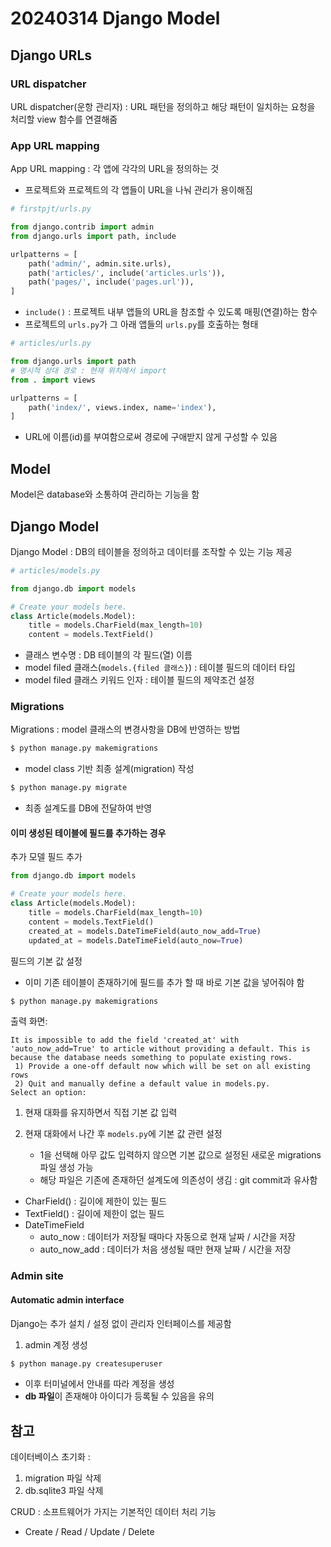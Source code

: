 # 20240314 Django Model
## Django URLs
### URL dispatcher
URL dispatcher(운항 관리자) : URL 패턴을 정의하고 해당 패턴이 일치하는 요청을 처리할 view 함수를 연결해줌

### App URL mapping
App URL mapping : 각 앱에 각각의 URL을 정의하는 것
- 프로젝트와 프로젝트의 각 앱들이 URL을 나눠 관리가 용이해짐
```python
# firstpjt/urls.py

from django.contrib import admin
from django.urls import path, include

urlpatterns = [
    path('admin/', admin.site.urls),
    path('articles/', include('articles.urls')),
    path('pages/', include('pages.url')),
]
```
- ```include()``` : 프로젝트 내부 앱들의 URL을 참조할 수 있도록 매핑(연결)하는 함수
- 프로젝트의 ```urls.py```가 그 아래 앱들의 ```urls.py```를 호출하는 형태
```python
# articles/urls.py

from django.urls import path
# 명시적 상대 경로 : 현재 위치에서 import
from . import views

urlpatterns = [
    path('index/', views.index, name='index'),
]
```
- URL에 이름(id)를 부여함으로써 경로에 구애받지 않게 구성할 수 있음

## Model
Model은 database와 소통하여 관리하는 기능을 함
## Django Model
Django Model : DB의 테이블을 정의하고 데이터를 조작할 수 있는 기능 제공
```python
# articles/models.py

from django.db import models

# Create your models here.
class Article(models.Model):
    title = models.CharField(max_length=10)
    content = models.TextField()
```
- 클래스 변수명 : DB 테이블의 각 필드(열) 이름
- model filed 클래스(```models.{filed 클래스}```) : 테이블 필드의 데이터 타입
- model filed 클래스 키워드 인자 : 테이블 필드의 제약조건 설정

### Migrations
Migrations : model 클래스의 변경사항을 DB에 반영하는 방법
```bash
$ python manage.py makemigrations
```
- model class 기반 최종 설계(migration) 작성
```bash
$ python manage.py migrate
```
- 최종 설계도를 DB에 전달하여 반영

#### 이미 생성된 테이블에 필드를 추가하는 경우
추가 모델 필드 추가
```python
from django.db import models

# Create your models here.
class Article(models.Model):
    title = models.CharField(max_length=10)
    content = models.TextField()
    created_at = models.DateTimeField(auto_now_add=True)
    updated_at = models.DateTimeField(auto_now=True)
```
필드의 기본 값 설정
- 이미 기존 테이블이 존재하기에 필드를 추가 할 때 바로 기본 값을 넣어줘야 함
```bash
$ python manage.py makemigrations
```
출력 화면:
```
It is impossible to add the field 'created_at' with 'auto_now_add=True' to article without providing a default. This is because the database needs something to populate existing rows. 
 1) Provide a one-off default now which will be set on all existing rows
 2) Quit and manually define a default value in models.py.
Select an option:
```
1. 현재 대화를 유지하면서 직접 기본 값 입력
2. 현재 대화에서 나간 후 ```models.py```에 기본 값 관련 설정

    - 1을 선택해 아무 값도 입력하지 않으면 기본 값으로 설정된 새로운 migrations 파일 생성 가능
    - 해당 파일은 기존에 존재하던 설계도에 의존성이 생김 : git commit과 유사함

- CharField() : 길이에 제한이 있는 필드
- TextField() : 길이에 제한이 없는 필드
- DateTimeField
    - auto_now : 데이터가 저장될 때마다 자동으로 현재 날짜 / 시간을 저장
    - auto_now_add : 데이터가 처음 생성될 때만 현재 날짜 / 시간을 저장

### Admin site
#### Automatic admin interface
Django는 추가 설치 / 설정 없이 관리자 인터페이스를 제공함

1. admin 계정 생성
```bash
$ python manage.py createsuperuser
```
- 이후 터미널에서 안내를 따라 계정을 생성
- **db 파일**이 존재해야 아이디가 등록될 수 있음을 유의

## 참고
데이터베이스 초기화 :
1. migration 파일 삭제
2. db.sqlite3 파일 삭제

CRUD : 소프트웨어가 가지는 기본적인 데이터 처리 기능
- Create / Read / Update / Delete
